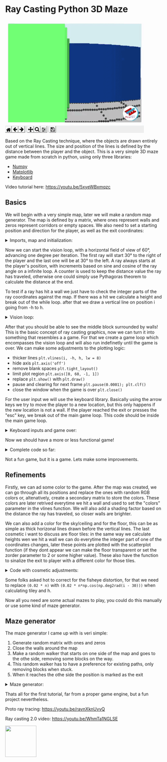 # Ray Casting Python 3D Maze

 ![](gif.gif)
 
Based on the Ray Casting technique, where the objects are drawn entirely out of vertical lines. The size and position of the lines is defined by the distance between the player and the object. This is a very simple 3D maze game made from scratch in python, using only three libraries:

* [Numpy](https://numpy.org/)
* [Matplotlib](https://matplotlib.org/)
* [Keyboard](https://pypi.org/project/keyboard/)


Video tutorial here: https://youtu.be/5xyeWBxmqzc

## Basics

We will begin with a very simple map, later we will make a random map generator. The map is defined by a matrix, where ones represent walls and zeros represent corridors or empty spaces. We also need to set a starting position and direction for the player, as well as the exit coordinates:

<details>
  <summary>Imports, map and initialization:</summary>
 
```python
import numpy as np
from matplotlib import pyplot as plt
import keyboard

mapa = [[1, 1, 1, 1, 1],
        [1, 0, 0, 0, 1],
        [1, 0, 1, 0, 1],
        [1, 0, 0, 0, 1],
        [1, 1, 1, 1, 1]]

posx, posy, rot = 1.5, 1.5, np.pi/4
exitx, exity = 3, 3
```
</details>

Now we can start the vision loop, with a horizontal field of view of 60°, advancing one degree per iteration. The first ray will start 30° to the right of the player and the last one will be at 30° to the left. A ray always starts at the player's position, with increments based on sine and cosine of the ray angle on a infinite loop. A counter is used to keep the distance value the ray has traveled, otherwise one could simply use Pythagoras theorem to calculate the distance at the end.

To test if a ray has hit a wall we just have to check the integer parts of the ray coordinates against the map. If there was a hit we calculate a height and break out of the while loop. after that we draw a vertical line on position i going from -h to h.

<details>
  <summary>Vision loop:</summary>
 
```python
for i in range(60):
    rot_i = rot + np.deg2rad(i-30)
    x, y = posx, posy
    sin, cos = 0.02*np.sin(rot_i), 0.02*np.cos(rot_i)
    n = 0
    
    while 1:
        x, y, n = x + cos, y + sin, n +1
        if mapa[int(x)][int(y)]:
            h = 1/(0.02*n)
            break
        
    plt.vlines(i, -h, h)

plt.show()
```
</details>

After that you should be able to see the middle block surrounded by walls! This is the basic concept of ray casting graphics, now we can turn it into something that resembles a a game. For that we create a game loop which encompasses the vision loop and will also run indefinetly until the game is over. We can make some adjustments to the plotting logic: 

* thicker lines `plt.vlines(i, -h, h, lw = 8)`
* hide axis `plt.axis('off')`
* remove blank spaces `plt.tight_layout()`
* limit plot region  `plt.axis([0, 60, -1, 1])`
* replace `plt.show()`  with `plt.draw()`
* pause and clearing for next frame `plt.pause(0.0001); plt.clf()`
* close the window when the game is over `plt.close()`

For the user input we will use the keyboard library. Basically using the arrow keys we try to move the player to a new location, but this only happens if the new location is not a wall. If the player reached the exit or presses the "esc" key, we break out of the main game loop. This code should be inside the main game loop.

<details>
  <summary>Keyboard inputs and game over:</summary>
 
```python
    key = keyboard.read_key()
    x, y = (posx, posy)

    if key == 'up':
        x, y = (x + 0.3*np.cos(rot), y + 0.3*np.sin(rot))
    elif key == 'down':
        x, y = (x - 0.3*np.cos(rot), y - 0.3*np.sin(rot))
    elif key == 'left':
        rot = rot - np.pi/8
    elif key == 'right':
        rot = rot + np.pi/8
    elif key == 'esc':
        break

    if mapa[int(x)][int(y)] == 0:
        if int(posx) == exitx and int(posy) == exity:
            break
        posx, posy = (x, y)
```
</details>

Now we should have a more or less functional game!

<details>
  <summary>Complete code so far:</summary>
  
  ```python
import numpy as np
from matplotlib import pyplot as plt
import keyboard

mapa = [[1, 1, 1, 1, 1],
        [1, 0, 0, 0, 1],
        [1, 0, 1, 0, 1],
        [1, 0, 0, 0, 1],
        [1, 1, 1, 1, 1]]

posx, posy, rot = 1.5, 1.5, np.pi/4
exitx, exity = 3, 3

while 1:
    for i in range(60):
        rot_i = rot + np.deg2rad(i-30)
        x, y = posx, posy
        sin, cos = 0.02*np.sin(rot_i), 0.02*np.cos(rot_i)
        n = 0
        
        while 1:
            x, y, n = x + cos, y + sin, n +1
            if mapa[int(x)][int(y)]:
                h = 1/(0.02*n)
                break
            
        plt.vlines(i, -h, h, lw=8)

    plt.axis('off'); plt.tight_layout(); plt.axis([0, 60, -1, 1])
    plt.draw(); plt.pause(0.0001); plt.clf()
    
    key = keyboard.read_key()
    x, y = (posx, posy)

    if key == 'up':
        x, y = (x + 0.3*np.cos(rot), y + 0.3*np.sin(rot))
    elif key == 'down':
        x, y = (x - 0.3*np.cos(rot), y - 0.3*np.sin(rot))
    elif key == 'left':
        rot = rot - np.pi/8
    elif key == 'right':
        rot = rot + np.pi/8
    elif key == 'esc':
        break

    if mapa[int(x)][int(y)] == 0:
        if int(posx) == exitx and int(posy) == exity:
            break
        posx, posy = (x, y)

plt.close()
```
  
</details>

Not a fun game, but it is a game. Lets make some improvements.

## Refinements
Firstly, we can ad some color to the game. After the map was created, we can go through all its positions and replace the ones with random RGB colors or, altenatively, create a secondary matrix to store the colors. These colors are later retrived everytime we hit a wall and used to set the "colors" parameter in the vlines function. We will also add a shading factor based on the distance the ray has traveled, so closer walls are brighter.

We can also add a color for the sky/ceiling and for the floor, this can be as simple as thick horizonal lines drawn before the vertical lines. The last cosmetic i want to discuss are floor tiles: in the same way we calculate heights wen we hit a wall we can do everytime the integer part of one of the coordinates changes, later these points are plotted with the scatterplot function (if they dont appear we can make the floor transparent or set the zorder parameter to 2 or some higher value). These also have the function to sinalize the exit to player with a different color for those tiles.

<details>
  <summary>Code with cosmetic adjustments:</summary>
  
```python
import numpy as np
from matplotlib import pyplot as plt
import keyboard

mapa = [[1, 1, 1, 1, 1],
        [1, 0, 0, 0, 1],
        [1, 0, 1, 0, 1],
        [1, 0, 0, 0, 1],
        [1, 1, 1, 1, 1]]

for i in range(len(mapa)):
    for j in range(len(mapa)):
        if mapa[i][j] == 1:
            mapa[i][j] = list(np.random.uniform(0,1,3))
            
posx, posy, rot = 1.5, 1.5, np.pi/4
exitx, exity = 3, 3

while 1:
    
    plt.hlines(-0.6, 0, 60, colors='gray', lw=165, alpha=0.5)
    plt.hlines(0.6, 0, 60, colors='lightblue', lw=165)
    tilex, tiley, tilec = [], [], []
    for i in range(60):
        rot_i = rot + np.deg2rad(i-30)
        x, y = posx, posy
        sin, cos = 0.02*np.sin(rot_i), 0.02*np.cos(rot_i)
        n = 0
        
        while 1:
            xx, yy = (x, y)
            x, y, n = x + cos, y + sin, n +1

            # tiles logic
            if abs(int(3*xx)-int(3*x)) > 0 or abs(int(3*yy)-int(3*y))>0:
                tilex.append(i)
                tiley.append(-1/(0.02 * n))
                if int(x) == exitx and int(y) == exity:
                    tilec.append('b')
                else:
                    tilec.append('k')

            if mapa[int(x)][int(y)]:
                h = np.clip(1/(0.02 * n), 0, 1)
                c = np.asarray(mapa[int(x)][int(y)])*(0.3 + 0.7 * h)
                break
            
        plt.vlines(i, -h, h, lw=8, colors=c)
        
    plt.scatter(tilex, tiley, c=tilec, zorder=2) # draw tiles on the floor
    plt.axis('off'); plt.tight_layout(); plt.axis([0, 60, -1, 1])
    plt.draw(); plt.pause(0.0001); plt.clf()
    
    key = keyboard.read_key()
    x, y = (posx, posy)

    if key == 'up':
        x, y = (x + 0.3*np.cos(rot), y + 0.3*np.sin(rot))
    elif key == 'down':
        x, y = (x - 0.3*np.cos(rot), y - 0.3*np.sin(rot))
    elif key == 'left':
        rot = rot - np.pi/8
    elif key == 'right':
        rot = rot + np.pi/8
    elif key == 'esc':
        break

    if mapa[int(x)][int(y)] == 0:
        if int(posx) == exitx and int(posy) == exity:
            break
        posx, posy = (x, y)

plt.close()
```

</details>

Some folks asked hot to correct for the fisheye distortion, for that we need to replace `(0.02 * n)` with `(0.02 * n*np.cos(np.deg2rad(i - 30)))` when calculating tiley and h.

Now all you need are some actual mazes to play, you could do this manually or use some kind of maze generator.

## Maze generator
The maze generator I came up with is veri simple:
1. Generate random matrix with ones and zeros
2. Close the walls around the map
3. Make a random walker that starts on one side of the map and goes to the othe side, removing some blocks on the way.
4. This random walker has to have a preference for existing paths, only removing blocks when stuck.
5. When it reaches the othe side the position is marked as the exit

<details>
  <summary>Maze generator:</summary>
  
```python
#random map generator
size = 15
mapa = [[list(np.random.uniform(0, 1, 3))] * size for i in range(size)]
for i in range(size-2):
    for j in range(size-2):
        if np.random.uniform() > 0.33:
            mapa[i+1][j+1] = 0

posx, posy = (1, np.random.randint(1, size -1))
rot = np.pi/4
x, y = (posx, posy)
mapa[x][y] = 0
count = 0 
while True:
    testx, testy = (x, y)
    if np.random.uniform() > 0.5:
        testx = testx + np.random.choice([-1, 1])
    else:
        testy = testy + np.random.choice([-1, 1])
    if testx > 0 and testx < size -1 and testy > 0 and testy < size -1:
        if mapa[testx][testy] == 0 or count > 5:
            count = 0
            x, y = (testx, testy)
            mapa[x][y] = 0
            if x == size-2:
                exitx, exity = (x, y)
                break
        else:
            count = count+1
```

</details>

Thats all for the first tutorial, far from a proper game engine, but a fun project nevertheless.

Proto ray tracing: https://youtu.be/ravnXknUvvQ

Ray casting 2.0 video: https://youtu.be/WhmTa1NGLSE

 
 
<img src="https://avatars0.githubusercontent.com/u/76776190?s=460&u=8f3943b46a0f1060a462d8a2922319edd9cd241c&v=4" width="100" height="100">
